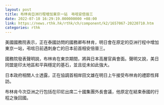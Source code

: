 ```yaml
---
layout: post
title: 布林肯亞洲行程增加東京一站　弔唁安倍晉三
date: 2022-07-10 16:29:19.000000000 +08:00
link: https://news.rthk.hk/rthk/ch/component/k2/1657067-20220710.htm
categories: rthk
---
```


美國國務院表示，正在泰國訪問的國務卿布林肯，明日會在原定的亞洲行程中增加東京一站，弔唁日前遇刺身亡的日本前首相安倍晉三。

國務院發表聲明說，布林肯在東京期間，將與日本高層官員會面。聲明又說，美日同盟是印太地區和平與穩定的基石，並且從未如此強大。

日本政府相關人士透露，正在協調首相岸田文雄在明日上午接受布林肯的禮節性拜訪。

布林肯今次亞洲之行包括在印尼出席二十國集團外長會議，他原定在結束泰國的行程之後回國。
